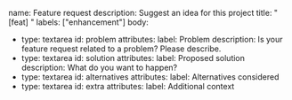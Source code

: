 name: Feature request
description: Suggest an idea for this project
title: "[feat] "
labels: ["enhancement"]
body:
  - type: textarea
    id: problem
    attributes:
      label: Problem
      description: Is your feature request related to a problem? Please describe.
  - type: textarea
    id: solution
    attributes:
      label: Proposed solution
      description: What do you want to happen?
  - type: textarea
    id: alternatives
    attributes:
      label: Alternatives considered
  - type: textarea
    id: extra
    attributes:
      label: Additional context
